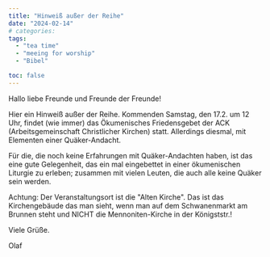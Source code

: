 ```yaml
---
title: "Hinweiß außer der Reihe"
date: "2024-02-14"
# categories:
tags:
  - "tea time"
  - "meeing for worship"
  - "Bibel"

toc: false
---
```


Hallo liebe Freunde und Freunde der Freunde!

Hier ein Hinweiß außer der Reihe. Kommenden Samstag, den 17.2.
um 12 Uhr, findet (wie immer) das Ökumenisches Friedensgebet der
ACK (Arbeitsgemeinschaft Christlicher Kirchen) statt. Allerdings
diesmal, mit Elementen einer Quäker-Andacht.

Für die, die noch keine Erfahrungen mit Quäker-Andachten haben,
ist das eine gute Gelegenheit, das ein mal eingebettet in einer
ökumenischen Liturgie zu erleben; zusammen mit vielen Leuten, die
auch alle keine Quäker sein werden.

Achtung:
Der Veranstaltungsort ist die "Alten Kirche". Das ist das Kirchengebäude
das man sieht, wenn man auf dem Schwanenmarkt am Brunnen steht
und NICHT die Mennoniten-Kirche in der Königststr.!

Viele Grüße.

Olaf